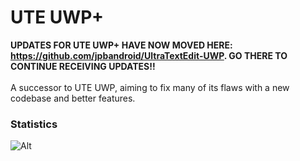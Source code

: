 # UTE UWP+
**UPDATES FOR UTE UWP+ HAVE NOW MOVED HERE: https://github.com/jpbandroid/UltraTextEdit-UWP. GO THERE TO CONTINUE RECEIVING UPDATES!!**<br><br>
A successor to UTE UWP, aiming to fix many of its flaws with a new codebase and better features.<br>
### Statistics
![Alt](https://repobeats.axiom.co/api/embed/d9c70edbc5bb9e9172f03ea54b0dcf7b0fccbd50.svg "Repobeats analytics image")

